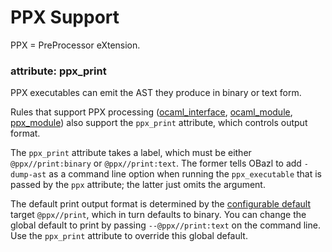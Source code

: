 PPX Support
===========

PPX = PreProcessor eXtension.

### attribute: <a name="ppx_print">ppx\_print</a>

PPX executables can emit the AST they produce in binary or text form.

Rules that support PPX processing
([ocaml\_interface](../refman/rules_ocaml.md#ocaml_interface),
[ocaml\_module](../refman/rules_ocaml.md#ocaml_module),
[ppx\_module](../refman/rules_ppx.md#ppx_module)) also support the
`ppx_print` attribute, which controls output format.

The `ppx_print` attribute takes a label, which must be either
`@ppx//print:binary` or `@ppx//print:text`. The former tells OBazl to
add `-dump-ast` as a command line option when running the
`ppx_executable` that is passed by the `ppx` attribute; the latter just
omits the argument.

The default print output format is determined by the [configurable
default](configdefs_doc.md) target `@ppx//print`, which in turn defaults
to binary. You can change the global default to print by passing
`--@ppx//print:text` on the command line. Use the `ppx_print` attribute
to override this global default.
